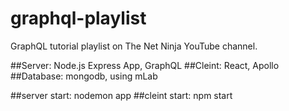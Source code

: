 # graphql-playlist
GraphQL tutorial playlist on The Net Ninja YouTube channel.

##Server: Node.js Express App, GraphQL
##Cleint: React, Apollo
##Database: mongodb, using mLab

##server start: nodemon app
##cleint start: npm start